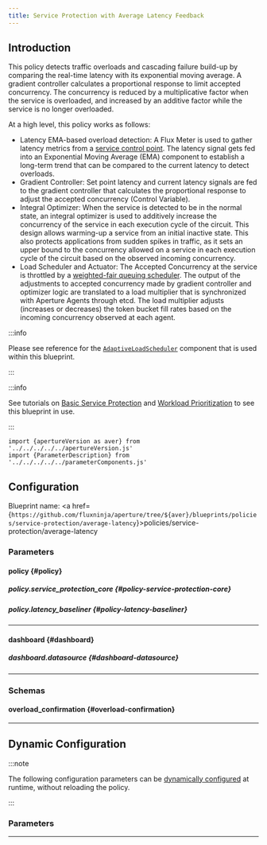 ```yaml
---
title: Service Protection with Average Latency Feedback
---
```


## Introduction

This policy detects traffic overloads and cascading failure build-up by
comparing the real-time latency with its exponential moving average. A gradient
controller calculates a proportional response to limit accepted concurrency. The
concurrency is reduced by a multiplicative factor when the service is
overloaded, and increased by an additive factor while the service is no longer
overloaded.

At a high level, this policy works as follows:

- Latency EMA-based overload detection: A Flux Meter is used to gather latency
  metrics from a [service control point](/concepts/flow-control/selector.md).
  The latency signal gets fed into an Exponential Moving Average (EMA) component
  to establish a long-term trend that can be compared to the current latency to
  detect overloads.
- Gradient Controller: Set point latency and current latency signals are fed to
  the gradient controller that calculates the proportional response to adjust
  the accepted concurrency (Control Variable).
- Integral Optimizer: When the service is detected to be in the normal state, an
  integral optimizer is used to additively increase the concurrency of the
  service in each execution cycle of the circuit. This design allows warming-up
  a service from an initial inactive state. This also protects applications from
  sudden spikes in traffic, as it sets an upper bound to the concurrency allowed
  on a service in each execution cycle of the circuit based on the observed
  incoming concurrency.
- Load Scheduler and Actuator: The Accepted Concurrency at the service is
  throttled by a
  [weighted-fair queuing scheduler](/concepts/flow-control/components/load-scheduler.md).
  The output of the adjustments to accepted concurrency made by gradient
  controller and optimizer logic are translated to a load multiplier that is
  synchronized with Aperture Agents through etcd. The load multiplier adjusts
  (increases or decreases) the token bucket fill rates based on the incoming
  concurrency observed at each agent.

:::info

Please see reference for the
[`AdaptiveLoadScheduler`](/reference/policies/spec.md#adaptive-load-scheduler)
component that is used within this blueprint.

:::

:::info

See tutorials on
[Basic Service Protection](/use-cases/service-protection/basic-service-protection.md)
and
[Workload Prioritization](/use-cases/service-protection/workload-prioritization.md)
to see this blueprint in use.

:::

<!-- Configuration Marker -->

```mdx-code-block
import {apertureVersion as aver} from '../../../../../apertureVersion.js'
import {ParameterDescription} from '../../../../../parameterComponents.js'
```

## Configuration

<!-- vale off -->

Blueprint name: <a
href={`https://github.com/fluxninja/aperture/tree/${aver}/blueprints/policies/service-protection/average-latency`}>policies/service-protection/average-latency</a>

<!-- vale on -->

### Parameters

<!-- vale off -->

#### policy {#policy}

<!-- vale on -->

<!-- vale off -->

<a id="policy-policy-name"></a>

<ParameterDescription
    name='policy.policy_name'
    description='Name of the policy.'
    type='string'
    reference=''
    value='"__REQUIRED_FIELD__"'
/>

<!-- vale on -->

<!-- vale off -->

<a id="policy-components"></a>

<ParameterDescription
    name='policy.components'
    description='List of additional circuit components.'
    type='Array of Object (aperture.spec.v1.Component)'
    reference='../../../spec#component'
    value='[]'
/>

<!-- vale on -->

<!-- vale off -->

<a id="policy-resources"></a>

<ParameterDescription
    name='policy.resources'
    description='Additional resources.'
    type='Object (aperture.spec.v1.Resources)'
    reference='../../../spec#resources'
    value='{"flow_control": {"classifiers": []}}'
/>

<!-- vale on -->

<!-- vale off -->

<a id="policy-evaluation-interval"></a>

<ParameterDescription
    name='policy.evaluation_interval'
    description='The interval between successive evaluations of the Circuit.'
    type='string'
    reference=''
    value='"1s"'
/>

<!-- vale on -->

<!-- vale off -->

##### policy.service_protection_core {#policy-service-protection-core}

<!-- vale on -->

<!-- vale off -->

<a id="policy-service-protection-core-overload-confirmations"></a>

<ParameterDescription
    name='policy.service_protection_core.overload_confirmations'
    description='List of overload confirmation criteria. Load scheduler can throttle flows when all of the specified overload confirmation criteria are met.'
    type='Array of Object (overload_confirmation)'
    reference='#overload-confirmation'
    value='[]'
/>

<!-- vale on -->

<!-- vale off -->

<a id="policy-service-protection-core-adaptive-load-scheduler"></a>

<ParameterDescription
    name='policy.service_protection_core.adaptive_load_scheduler'
    description='Parameters for Adaptive Load Scheduler.'
    type='Object (aperture.spec.v1.AdaptiveLoadSchedulerParameters)'
    reference='../../../spec#adaptive-load-scheduler-parameters'
    value='{"alerter": {"alert_name": "Load Throttling Event"}, "gradient": {"max_gradient": 1, "min_gradient": 0.1, "slope": -1}, "load_multiplier_linear_increment": 0.0025, "load_scheduler": {"selectors": [{"control_point": "__REQUIRED_FIELD__", "service": "__REQUIRED_FIELD__"}]}, "max_load_multiplier": 2}'
/>

<!-- vale on -->

<!-- vale off -->

<a id="policy-service-protection-core-dry-run"></a>

<ParameterDescription
    name='policy.service_protection_core.dry_run'
    description='Default configuration for setting dry run mode on Load Scheduler. In dry run mode, the Load Scheduler acts as a passthrough and does not throttle flows. This config can be updated at runtime without restarting the policy.'
    type='Boolean'
    reference=''
    value='false'
/>

<!-- vale on -->

<!-- vale off -->

##### policy.latency_baseliner {#policy-latency-baseliner}

<!-- vale on -->

<!-- vale off -->

<a id="policy-latency-baseliner-flux-meter"></a>

<ParameterDescription
    name='policy.latency_baseliner.flux_meter'
    description='Flux Meter defines the scope of latency measurements.'
    type='Object (aperture.spec.v1.FluxMeter)'
    reference='../../../spec#flux-meter'
    value='{"selectors": [{"control_point": "__REQUIRED_FIELD__", "service": "__REQUIRED_FIELD__"}]}'
/>

<!-- vale on -->

<!-- vale off -->

<a id="policy-latency-baseliner-ema"></a>

<ParameterDescription
    name='policy.latency_baseliner.ema'
    description='EMA parameters.'
    type='Object (aperture.spec.v1.EMAParameters)'
    reference='../../../spec#e-m-a-parameters'
    value='{"correction_factor_on_max_envelope_violation": 0.95, "ema_window": "1500s", "warmup_window": "60s"}'
/>

<!-- vale on -->

<!-- vale off -->

<a id="policy-latency-baseliner-latency-tolerance-multiplier"></a>

<ParameterDescription
    name='policy.latency_baseliner.latency_tolerance_multiplier'
    description='Tolerance factor beyond which the service is considered to be in overloaded state. E.g. if EMA of latency is 50ms and if Tolerance is 1.1, then service is considered to be in overloaded state if current latency is more than 55ms.'
    type='Number (double)'
    reference=''
    value='1.1'
/>

<!-- vale on -->

<!-- vale off -->

<a id="policy-latency-baseliner-latency-ema-limit-multiplier"></a>

<ParameterDescription
    name='policy.latency_baseliner.latency_ema_limit_multiplier'
    description='Current latency value is multiplied with this factor to calculate maximum envelope of Latency EMA.'
    type='Number (double)'
    reference=''
    value='2'
/>

<!-- vale on -->

---

<!-- vale off -->

#### dashboard {#dashboard}

<!-- vale on -->

<!-- vale off -->

<a id="dashboard-refresh-interval"></a>

<ParameterDescription
    name='dashboard.refresh_interval'
    description='Refresh interval for dashboard panels.'
    type='string'
    reference=''
    value='"15s"'
/>

<!-- vale on -->

<!-- vale off -->

<a id="dashboard-time-from"></a>

<ParameterDescription
    name='dashboard.time_from'
    description='Time from of dashboard.'
    type='string'
    reference=''
    value='"now-15m"'
/>

<!-- vale on -->

<!-- vale off -->

<a id="dashboard-time-to"></a>

<ParameterDescription
    name='dashboard.time_to'
    description='Time to of dashboard.'
    type='string'
    reference=''
    value='"now"'
/>

<!-- vale on -->

<!-- vale off -->

<a id="dashboard-extra-filters"></a>

<ParameterDescription
    name='dashboard.extra_filters'
    description='Additional filters to pass to each query to Grafana datasource.'
    type='Object (map[string]string)'
    reference='#map-string-string'
    value='{}'
/>

<!-- vale on -->

<!-- vale off -->

##### dashboard.datasource {#dashboard-datasource}

<!-- vale on -->

<!-- vale off -->

<a id="dashboard-datasource-name"></a>

<ParameterDescription
    name='dashboard.datasource.name'
    description='Datasource name.'
    type='string'
    reference=''
    value='"$datasource"'
/>

<!-- vale on -->

<!-- vale off -->

<a id="dashboard-datasource-filter-regex"></a>

<ParameterDescription
    name='dashboard.datasource.filter_regex'
    description='Datasource filter regex.'
    type='string'
    reference=''
    value='""'
/>

<!-- vale on -->

---

### Schemas

<!-- vale off -->

#### overload_confirmation {#overload-confirmation}

<!-- vale on -->

<!-- vale off -->

<a id="overload-confirmation-query-string"></a>

<ParameterDescription
    name='query_string'
    description='The Prometheus query to be run. Must return a scalar or a vector with a single element.'
    type='string'
    reference=''
    value='null'
/>

<!-- vale on -->

<!-- vale off -->

<a id="overload-confirmation-threshold"></a>

<ParameterDescription
    name='threshold'
    description='The threshold for the overload confirmation criteria.'
    type='Number (double)'
    reference=''
    value='null'
/>

<!-- vale on -->

<!-- vale off -->

<a id="overload-confirmation-operator"></a>

<ParameterDescription
    name='operator'
    description='The operator for the overload confirmation criteria. oneof: `gt | lt | gte | lte | eq | neq`'
    type='string'
    reference=''
    value='null'
/>

<!-- vale on -->

---

## Dynamic Configuration

:::note

The following configuration parameters can be
[dynamically configured](/reference/aperturectl/apply/dynamic-config/dynamic-config.md)
at runtime, without reloading the policy.

:::

### Parameters

<!-- vale off -->

<a id="dry-run"></a>

<ParameterDescription
    name='dry_run'
    description='Dynamic configuration for setting dry run mode at runtime without restarting this policy. In dry run mode the scheduler acts as pass through to all flow and does not queue flows. It is useful for observing the behavior of load scheduler without disrupting any real traffic.'
    type='Boolean'
    reference=''
    value='"__REQUIRED_FIELD__"'
/>

<!-- vale on -->

---
